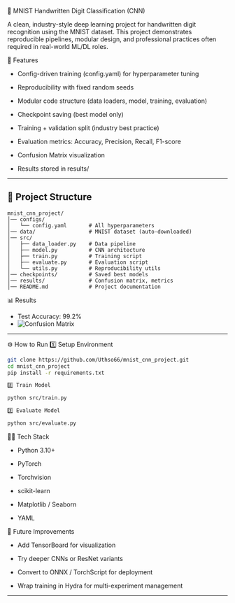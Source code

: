 🧠 MNIST Handwritten Digit Classification (CNN)

A clean, industry-style deep learning project for handwritten digit recognition using the MNIST dataset.
This project demonstrates reproducible pipelines, modular design, and professional practices often required in real-world ML/DL roles.

🚀 Features

- Config-driven training (config.yaml) for hyperparameter tuning

- Reproducibility with fixed random seeds

- Modular code structure (data loaders, model, training, evaluation)

- Checkpoint saving (best model only)

- Training + validation split (industry best practice)

- Evaluation metrics: Accuracy, Precision, Recall, F1-score

- Confusion Matrix visualization

- Results stored in results/

---

## 📂 Project Structure

```
mnist_cnn_project/
│── configs/
│   └── config.yaml       # All hyperparameters
│── data/                 # MNIST dataset (auto-downloaded)
│── src/
│   ├── data_loader.py    # Data pipeline
│   ├── model.py          # CNN architecture
│   ├── train.py          # Training script
│   ├── evaluate.py       # Evaluation script
│   └── utils.py          # Reproducibility utils
│── checkpoints/          # Saved best models
│── results/              # Confusion matrix, metrics
│── README.md             # Project documentation

````
📊 Results

- Test Accuracy: 99.2%
- ![Confusion Matrix](results/confusion_matrix.png)
---

⚙️ How to Run
1️⃣ Setup Environment
```bash
git clone https://github.com/Uthso66/mnist_cnn_project.git
cd mnist_cnn_project
pip install -r requirements.txt

2️⃣ Train Model

python src/train.py

3️⃣ Evaluate Model

python src/evaluate.py

```
🧑‍💻 Tech Stack

- Python 3.10+

- PyTorch

- Torchvision

- scikit-learn

- Matplotlib / Seaborn

- YAML

🔮 Future Improvements

- Add TensorBoard for visualization

- Try deeper CNNs or ResNet variants

- Convert to ONNX / TorchScript for deployment

- Wrap training in Hydra for multi-experiment management
---